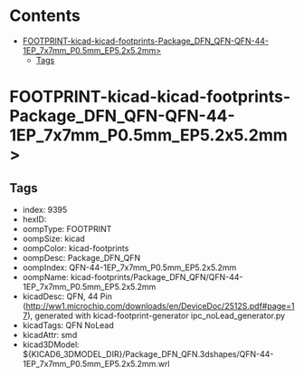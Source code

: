 



Contents
========

* [FOOTPRINT-kicad-kicad-footprints-Package_DFN_QFN-QFN-44-1EP_7x7mm_P0.5mm_EP5.2x5.2mm>](#footprint-kicad-kicad-footprints-package_dfn_qfn-qfn-44-1ep_7x7mm_p05mm_ep52x52mm)
	* [Tags](#tags)

# FOOTPRINT-kicad-kicad-footprints-Package_DFN_QFN-QFN-44-1EP_7x7mm_P0.5mm_EP5.2x5.2mm>

## Tags

- index: 9395
- hexID: 
- oompType: FOOTPRINT
- oompSize: kicad
- oompColor: kicad-footprints
- oompDesc: Package_DFN_QFN
- oompIndex: QFN-44-1EP_7x7mm_P0.5mm_EP5.2x5.2mm
- oompName: kicad-footprints/Package_DFN_QFN/QFN-44-1EP_7x7mm_P0.5mm_EP5.2x5.2mm
- kicadDesc: QFN, 44 Pin (http://ww1.microchip.com/downloads/en/DeviceDoc/2512S.pdf#page=17), generated with kicad-footprint-generator ipc_noLead_generator.py
- kicadTags: QFN NoLead
- kicadAttr: smd
- kicad3DModel: ${KICAD6_3DMODEL_DIR}/Package_DFN_QFN.3dshapes/QFN-44-1EP_7x7mm_P0.5mm_EP5.2x5.2mm.wrl

